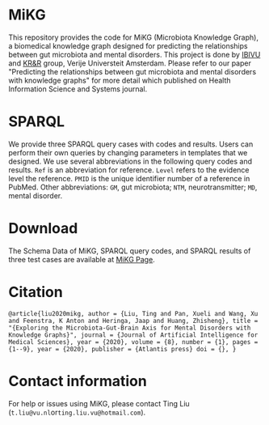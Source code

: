 # MiKG
This repository provides the code for MiKG (Microbiota Knowledge Graph), a biomedical knowledge graph designed for predicting the relationships between gut microbiota and mental disorders. This project is done by [IBIVU](http://www.ibi.vu.nl/) and [KR&R](https://krr.cs.vu.nl/) group, Verije Universteit Amsterdam. Please refer to our paper "Predicting the relationships between gut microbiota and mental disorders with knowledge graphs" for more detail which published on Health Information Science and Systems journal. 
# SPARQL
We provide three SPARQL query cases with codes and results. Users can perform their own queries by changing parameters in templates that we designed. We use several abbreviations in the following query codes and results. `Ref` is an abbreviation for reference. `Level` refers to the evidence level the reference. `PMID` is the unique identifier number of a reference in PubMed. Other abbreviations: `GM`, gut microbiota; `NTM`, neurotransmitter; `MD`, mental disorder. 
# Download
The Schema Data of MiKG, SPARQL query codes, and SPARQL results of three test cases are available at [MiKG Page](https://github.com/tingcosmos/MiKG.JAIMS.git).
# Citation
`@article{liu2020mikg,
    author = {Liu, Ting and Pan, Xueli and Wang, Xu and Feenstra, K Anton and Heringa, Jaap and Huang, Zhisheng},
    title = "{Exploring the Microbiota-Gut-Brain Axis for Mental Disorders with Knowledge Graphs}",
    journal = {Journal of Artificial Intelligence for Medical Sciences},
    year = {2020},
    volume = {8},
    number = {1},
    pages = {1--9},
    year = {2020},
    publisher = {Atlantis press}
    doi = {},
}`
# Contact information
For help or issues using MiKG, please contact Ting Liu (`t.liu@vu.nl`or`ting.liu.vu@hotmail.com`).
